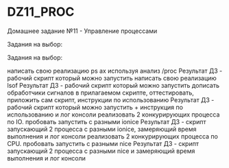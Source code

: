 # DZ11_PROC
Домашнее задание №11 - Управление процессами

Задания на выбор:

Задания на выбор:

написать свою реализацию ps ax используя анализ /proc
Результат ДЗ - рабочий скрипт который можно запустить
написать свою реализацию lsof
Результат ДЗ - рабочий скрипт который можно запустить
дописать обработчики сигналов в прилагаемом скрипте, оттестировать, приложить сам скрипт, инструкции по использованию
Результат ДЗ - рабочий скрипт который можно запустить + инструкция по использованию и лог консоли
реализовать 2 конкурирующих процесса по IO. пробовать запустить с разными ionice
Результат ДЗ - скрипт запускающий 2 процесса с разными ionice, замеряющий время выполнения и лог консоли
реализовать 2 конкурирующих процесса по CPU. пробовать запустить с разными nice
Результат ДЗ - скрипт запускающий 2 процесса с разными nice и замеряющий время выполнения и лог консоли
